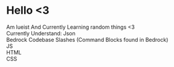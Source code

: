 # Hello <3
Am lueist And Currently Learning random things <3 <br>
Currently Understand:
Json<br>
Bedrock Codebase Slashes (Command Blocks found in Bedrock)<br>
JS<br>
HTML<br>
CSS<br>
